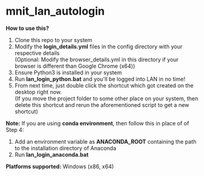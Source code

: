 # mnit_lan_autologin

**How to use this?**
1. Clone this repo to your system
2. Modify the **login_details.yml** files in the config directory with your respective details \
   (Optional: Modify the browser_details.yml in this directory if your browser is different than Google Chrome (x64))
3. Ensure Python3 is installed in your system
4. Run **lan_login_python.bat** and you'll be logged into LAN in no time!
5. From next time, just double click the shortcut which got created on the desktop right now. \
   (If you move the project folder to some other place on your system, then delete this shortcut and rerun the aforementioned script to get a new shortcut)

**Note:** If you are using **conda environment**, then follow this in place of of Step 4:
1. Add an environment variable as **ANACONDA_ROOT** containing the path to the installation directory of Anaconda
2. Run **lan_login_anaconda.bat**

**Platforms supported:** Windows (x86, x64)